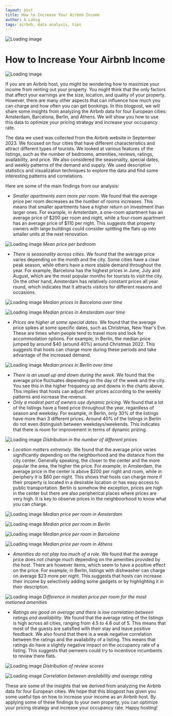 ```yaml
---
layout: post
title: How to Increase Your Airbnb Income
author: A Lahig
tags: airbnb, data analysis, tips
---
```

![Loading image](/images/median_price_per_room_in_berlin.png)

# How to Increase Your Airbnb Income
![Loading image](/images/median_price_per_room_in_berlin.png)


If you are an Airbnb host, you might be wondering how to maximize your income from renting out your property. You might think that the only factors that affect your earnings are the size, location, and quality of your property. However, there are many other aspects that can influence how much you can charge and how often you can get bookings. In this blogpost, we will share some insights from analyzing the Airbnb data for four European cities: Amsterdam, Barcelona, Berlin, and Athens. We will show you how to use this data to optimize your pricing strategy and increase your occupancy rate.

The data we used was collected from the Airbnb website in September 2023. We focused on four cities that have different characteristics and attract different types of tourists. We looked at various features of the listings, such as the number of bedrooms, amenities, reviews, ratings, availability, and price. We also considered the seasonality, special dates, and weekly patterns of the demand and supply. We used descriptive statistics and visualization techniques to explore the data and find some interesting patterns and correlations.

Here are some of the main findings from our analysis:

- *Smaller apartments earn more per room*. We found that the average price per room decreases as the number of rooms increases. This means that smaller apartments have a higher return on investment than larger ones. For example, in Amsterdam, a one-room apartment has an average price of $200 per room and night, while a four-room apartment has an average price of $110 per night. This suggests that property owners with large buildings could consider splitting the flats up into smaller units at the next renovation.

![Loading image](/images/median_price_per_bedroom.png) *Mean price per bedroom*


- *There is seasonality across cities*. We found that the average price varies depending on the month and the city. Some cities have a clear peak season, while others have a more stable demand throughout the year. For example, Barcelona has the highest prices in June, July and August, which are the most popular months for tourists to visit the city. On the other hand, Amsterdam has relatively constant prices all year round, which indicates that it attracts visitors for different reasons and occasions.


![Loading image](/images/median_prices_of_airbnb_in_barcelona.png) *Median prices in Barcelona over time*


![Loading image](/images/median_prices_of_airbnb_in_amsterdam.png) *Median prices in Amsterdam over time*
- *Prices are higher at some special dates*. We found that the average price spikes at some specific dates, such as Christmas, New Year's Eve. These are times when people tend to travel more and look for accommodation options. For example, in Berlin, the median price jumped by around $40 (around 40%) around Christmas 2022. This suggests that hosts can charge more during these periods and take advantage of the increased demand.


![Loading image](/images/median_prices_of_airbnb_in_berlin.png) *Median prices in Berlin over time*

- *There is an usual up and down during the week*. We found that the average price fluctuates depending on the day of the week and the city. You see this in the higher frequency up and downs in the charts above. This implies that hosts can adjust their prices according to the weekly patterns and increase the revenue.
- *Only a modest part of owners use dynamic pricing*. We found that a lot of the listings have a fixed price throughout the year, regardless of season and weekday. For example, in Berlin, only 30% of the listings have more than 3 different prices. Around 40% of the listings in Berlin do not even distinguish between weekdays/weekends. This indicates that there is room for improvement in terms of dynamic prizing.


![Loading image](/images/number_of_different_prices.png) *Distribution in the number of different prices*

- *Location matters extremely*. We found that the average price varies significantly depending on the neighborhood and the distance from the city center. Generally speaking, the closer to the center and the more popular the area, the higher the price. For example, in Amsterdam, the average price in the center is above $200 per night and room, while in periphery it is $60 per night. This shows that hosts can charge more if their property is located in a desirable location or has easy access to public transportation. Berlin is somehow the exception, prices are high in the center but there are also peripherical places where prices are very high. It is key to observe prices in the neighboorhood to know what you can charge.


![Loading image](/images/median_price_per_room_in_amsterdam.png) *Median price per room in Amsterdam*


![Loading image](/images/median_price_per_room_in_berlin.png) *Median price per room in Berlin*


![Loading image](/images/median_price_per_room_in_barcelona.png) *Median price per room in Barcelona*


![Loading image](/images/median_price_per_room_in_athens.png) *Median price per room in Athens*


- *Amenities do not play too much of a role*. We found that the average price does not change much depending on the amenities provided by the host. There are however items, which seem to have a positive effect on the price. For example, in Berlin, listings with dishwasher can charge on average $23 more per night. This suggests that hosts can increase their income by selectively adding some gadgets or by highlighting it in their description.


![Loading image](/images/avg_price_amenities.png) *Difference in median price per room for the most metioned amenities*

- *Ratings are good on average and there is low correlation between ratings and availability*. We found that the average rating of the listings is high across all cities, ranging from 4.5 to 4.8 out of 5. This means that most of the guests are satisfied with their stay and leave positive feedback. We also found that there is a weak negative correlation between the ratings and the availability of a listing. This means that ratings do have a slightly negative impact on the occupancy rate of a listing. This suggests that ownwers could try to incentivce incumbents to review there flats.

![Loading image](/images/distribution_scores.png) *Distribution of review scores*


![Loading image](/images/availability_review.png) *Correlation between availability and average rating*


These are some of the insights that we derived from analyzing the Airbnb data for four European cities. We hope that this blogpost has given you some useful tips on how to increase your income as an Airbnb host. By applying some of these findings to your own property, you can optimize your pricing strategy and increase your occupancy rate. Happy hosting!
